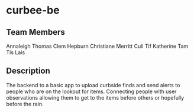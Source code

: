 # curbee-be
## Team Members

Annaleigh Thomas
Clem Hepburn
Christiane Merritt
Culi Tif
Katherine Tam
Tis Lais

## Description
The backend to a basic app to upload curbside finds and send alerts to people who are on the lookout for items. Connecting people with user observations allowing them to get to the items before others or hopefully before the rain.
